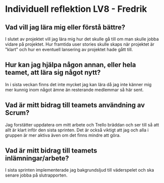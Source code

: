 # Individuell reflektion LV8 - Fredrik
## Vad vill jag lära mig eller förstå bättre?
I slutet av projektet vill jag lära mig hur det skulle gå till om man skulle jobba vidare på projektet. Hur framtida user stories skulle skaps när 
projektet är "klart" och hur en eventuell lansering av projektet hade gått till.
## Hur kan jag hjälpa någon annan, eller hela teamet, att lära sig något nytt?
In i sista veckan finns det inte mycket jag kan lära då jag inte känner mig mer kunnig inom något ämne än resterande medlemmar så här sent.
## Vad är mitt bidrag till teamets användning av Scrum?
Jag forstätter uppdatera om mitt arbete och Trello bräddan och ser till så att allt är klart inför den sista sprinten. Det är också viktigt att jag och alla i
gruppen är mer aktiva även om det finns mindre att göra.
## Vad är mitt bidrag till teamets inlämningar/arbete?
I sista sprinten implementerade jag bakgrundsljud till väderspelet och ska senare jobba på slutrapporten.
